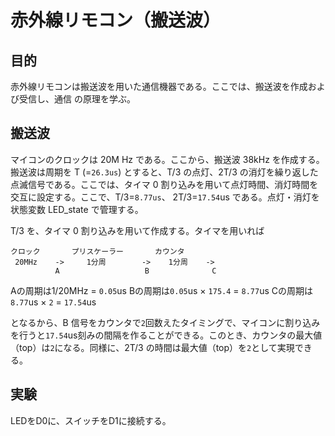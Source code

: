 
# 赤外線リモコン（搬送波）

## 目的
赤外線リモコンは搬送波を用いた通信機器である。ここでは、搬送波を作成および受信し、通信
の原理を学ぶ。

## 搬送波
マイコンのクロックは 20M Hz である。ここから、搬送波 38kHz を作成する。搬送波は周期を T (=`26.3us`) とすると、T/3 の点灯、2T/3 の消灯を繰り返した点滅信号である。ここでは、タイマ 0 割り込みを用いて点灯時間、消灯時間を交互に設定する。ここで、T/3=`8.77us`、 2T/3=`17.54`us である。点灯・消灯を状態変数 LED_state で管理する。

T/3 を、タイマ 0 割り込みを用いて作成する。タイマを用いれば
```
クロック       プリスケーラー       カウンタ
 20MHz    ->     1分周        ->    1分周    ->
          A                   B              C
```

Aの周期は1/20MHz = `0.05`us
Bの周期は`0.05`us × `175.4` = `8.77`us
Cの周期は`8.77`us × `2`     = `17.54`us

となるから、B 信号をカウンタで`2`回数えたタイミングで、マイコンに割り込みを行うと`17.54`us刻みの間隔を作ることができる。このとき、カウンタの最大値（top）は`2`になる。同様に、2T/3 の時間は最大値（top）を`2`として実現できる。



## 実験

LEDをD0に、スイッチをD1に接続する。


